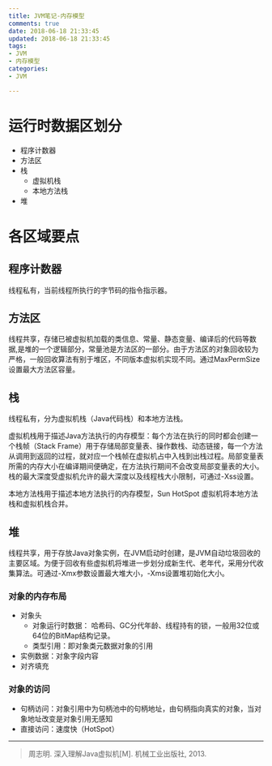 ```yaml
---
title: JVM笔记-内存模型
comments: true
date: 2018-06-18 21:33:45
updated: 2018-06-18 21:33:45
tags:
- JVM
- 内存模型
categories:
- JVM

---
```


# 运行时数据区划分
- 程序计数器
- 方法区
- 栈
	- 虚拟机栈
	- 本地方法栈
- 堆

# 各区域要点

## 程序计数器

线程私有，当前线程所执行的字节码的指令指示器。

## 方法区

线程共享，存储已被虚拟机加载的类信息、常量、静态变量、编译后的代码等数据,是堆的一个逻辑部分，常量池是方法区的一部分。由于方法区的对象回收较为严格，一般回收算法有别于堆区，不同版本虚拟机实现不同。通过MaxPermSize 设置最大方法区容量。

## 栈
线程私有，分为虚拟机栈（Java代码栈）和本地方法栈。

虚拟机栈用于描述Java方法执行的内存模型：每个方法在执行的同时都会创建一个栈帧（Stack Frame）用于存储局部变量表、操作数栈、动态链接，每一个方法从调用到返回的过程，就对应一个栈帧在虚拟机占中入栈到出栈过程。局部变量表所需的内存大小在编译期间便确定，在方法执行期间不会改变局部变量表的大小。栈的最大深度受虚拟机允许的最大深度以及线程栈大小限制，可通过-Xss设置。

本地方法栈用于描述本地方法执行的内存模型，Sun HotSpot 虚拟机将本地方法栈和虚拟机栈合并。


## 堆

线程共享，用于存放Java对象实例，在JVM启动时创建，是JVM自动垃圾回收的主要区域。为便于回收有些虚拟机将堆进一步划分成新生代、老年代，采用分代收集算法。可通过-Xmx参数设置最大堆大小，-Xms设置堆初始化大小。

### 对象的内存布局

- 对象头
	- 对象运行时数据： 哈希码、GC分代年龄、线程持有的锁，一般用32位或64位的BitMap结构记录。
	- 类型引用：即对象类元数据对象的引用
- 实例数据：对象字段内容
- 对齐填充

### 对象的访问

- 句柄访问：对象引用中为句柄池中的句柄地址，由句柄指向真实的对象，当对象地址改变是对象引用无感知
- 直接访问：速度快（HotSpot） 



----------------------------------------------------------------------















> 周志明. 深入理解Java虚拟机[M]. 机械工业出版社, 2013.
   

